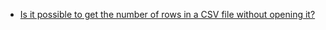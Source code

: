 - [Is it possible to get the number of rows in a CSV file without opening it?](https://stackoverflow.com/questions/32913151/is-it-possible-to-get-the-number-of-rows-in-a-csv-file-without-opening-it/32913255)
